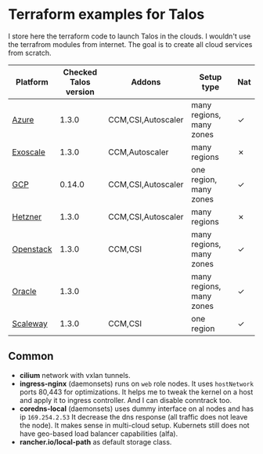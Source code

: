 # Terraform examples for Talos

I store here the terraform code to launch Talos in the clouds.
I wouldn't use the terrafrom modules from internet.
The goal is to create all cloud services from scratch.


| Platform | Checked Talos version | Addons | Setup type | Nat |
|---|---|---|---|---|
| [Azure](azure)         | 1.3.0  | CCM,CSI,Autoscaler | many regions, many zones | &check; |
| [Exoscale](exoscale)   | 1.3.0  | CCM,Autoscaler     | many regions | &cross; |
| [GCP](gcp-zonal)       | 0.14.0 | CCM,CSI,Autoscaler | one region, many zones | &check; |
| [Hetzner](hetzner)     | 1.3.0  | CCM,CSI,Autoscaler | many regions | &cross; |
| [Openstack](openstack) | 1.3.0  | CCM,CSI            | many regions, many zones | &check; |
| [Oracle](oracle)       | 1.3.0  |                    | many regions, many zones | &check; |
| [Scaleway](scaleway)   | 1.3.0  | CCM,CSI            | one region | &check; |


## Common

* **cilium** network with vxlan tunnels.
* **ingress-nginx** (daemonsets) runs on ```web``` role nodes.
It uses ```hostNetwork``` ports 80,443 for optimizations.
It helps me to tweak the kernel on a host and apply it to ingress controller.
And I can disable conntrack too.
* **coredns-local** (daemonsets) uses dummy interface on al nodes and has ip ```169.254.2.53```
It decrease the dns response (all traffic does not leave the node).
It makes sense in multi-cloud setup. Kubernets still does not have geo-based load balancer capabilities (alfa).
* **rancher.io/local-path** as default storage class.
